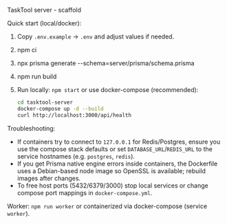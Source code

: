 TaskTool server - scaffold

Quick start (local/docker):

1. Copy `.env.example` -> `.env` and adjust values if needed.
2. npm ci
3. npx prisma generate --schema=server/prisma/schema.prisma
4. npm run build
5. Run locally: `npm start` or use docker-compose (recommended):

	```bash
	cd tasktool-server
	docker-compose up -d --build
	curl http://localhost:3000/api/health
	```

Troubleshooting:

- If containers try to connect to `127.0.0.1` for Redis/Postgres, ensure you use the compose stack defaults or set `DATABASE_URL`/`REDIS_URL` to the service hostnames (e.g. `postgres`, `redis`).
- If you get Prisma native engine errors inside containers, the Dockerfile uses a Debian-based node image so OpenSSL is available; rebuild images after changes.
- To free host ports (5432/6379/3000) stop local services or change compose port mappings in `docker-compose.yml`.

Worker: `npm run worker` or containerized via docker-compose (service `worker`).
